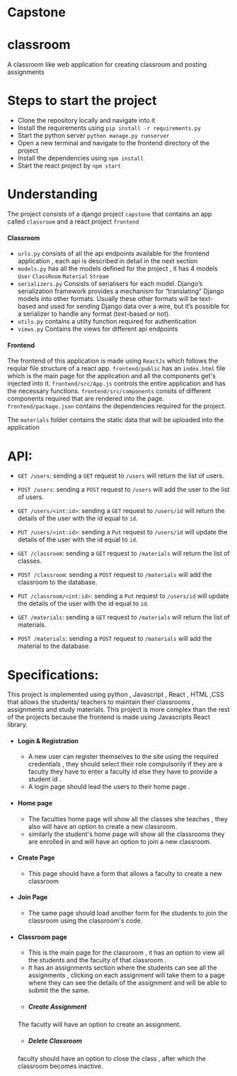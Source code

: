 # Capstone

# classroom
A classroom like web application for creating classroom and posting assignments


# Steps to start the project
- Clone the repository locally and navigate into it
- Install the requirements using `pip install -r requirements.py` 
- Start the python server `python manage.py runserver`
- Open a new terminal and navigate to the frontend directory of the project
- Install the dependencies using `npm install`
- Start the react project by `npm start`

# Understanding 

The project consists of a django project `capstone` that contains an app called `classroom` and a react project `frontend` 

#### Classroom 
- `urls.py` consists of all the api endpoints available for the frontend application , each api is described in detail in the next section
- `models.py` has all the models defined for the project , it has 4 models `User` `ClassRoom` `Material` `Stream`
- `serializers.py` Consists of serialisers for each model. Django’s serialization framework provides a mechanism for “translating” Django models into other formats. Usually these other formats will be text-based and used for sending Django data over a wire, but it’s possible for a serializer to handle any format (text-based or not).
- `utils.py` contains a utilty function required for authentication
- `views.py` Contains the views for different api endpoints


#### Frontend
The frontend of this application is made using `ReactJs` which follows the reqular file structure of a react app. `frontend/public` has an `index.html` file which is the main page for the application and all the components get's injected into it. 
`frontend/src/App.js` controls the entire application and has the necessary functions. `frontend/src/components` consits of different components required that are rendered into the page. 
`frontend/package.json` contains the dependencies required for the project. 

The `materials` folder contains the static data that will be uploaded into the application

# API:
- `GET /users`: sending a `GET` request to  `/users` will return the list of users.
- `POST /users`: sending a `POST` request to  `/users` will add the user to the list of users.

- `GET /users/<int:id>`: sending a `GET` request to  `/users/id` will return the details of the user with the id equal to `id`.

- `PUT /users/<int:id>`: sending a `Put` request to  `/users/id` will update the details of the user with the id equal to `id`.

- `GET /classroom`: sending a `GET` request to  `/materials` will return  the list of classes.

- `POST /classroom`: sending a `POST` request to  `/materials` will add the classroom to the database.

- `PUT /classroom/<int:id>`: sending a `Put` request to  `/users/id` will update the details of the user with the id equal to `id`.

- `GET /materials`: sending a `GET` request to  `/materials` will return  the list of materials.

- `POST /materials`: sending a `POST` request to  `/materials` will add the material to the database.


# Specifications:

This project is implemented using python , Javascript , React , HTML ,CSS  that allows the students/ teachers to maintain their classrooms , assignments and study materials. This project is more complex than the rest of the projects because the frontend is made using Javascripts React library.

- #### Login & Registration
    - A new user can register themselves to the site using the required credentials , they should select their role compulsorily if they are a faculty they have to enter a faculty id else they have to provide a student id . 
    - A login page should lead the users to their home page . 

- #### Home page
    - The faculties home page will show all the classes she teaches , they also will have an option to create a new classroom.
    - similarly the student's home page will show all the classrooms they are enrolled in and will have an option to join a new classroom. 
	
- #### Create Page
    - This page should have a form that allows a faculty to create a new classroom 

- #### Join Page
    - The same page should load another form for the students to join the classroom using the classroom's code.

- #### Classroom page
    - This is the main page for the classroom , it has an option to view all the students and the faculty of that classroom .
    - It has an assignments section where the students can see all the assignments , clicking on each assignment will take them to a page where they can see the details of the assignment and will be able to submit the the same.
    - ##### Create Assignment
     The faculty will have an option to create an assignment.
   
    - ##### Delete Classroom 
    faculty should have an option to close the class , after which the classroom becomes inactive.
    